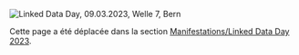 ![Linked Data Day, 09.03.2023, Welle 7, Bern](/static/img/linked-data-day-2024-fr.jpg)

Cette page a été déplacée dans la section [Manifestations/Linked Data Day 2023](/events/linked-data-day-2023/?lang=fr).

